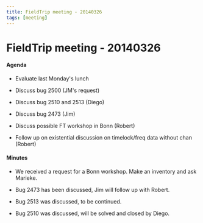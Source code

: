 ```yaml
---
title: FieldTrip meeting - 20140326
tags: [meeting]
---
```


# FieldTrip meeting - 20140326

#### Agenda

- Evaluate last Monday's lunch

- Discuss bug 2500 (JM's request)

- Discuss bug 2510 and 2513 (Diego)

- Discuss bug 2473 (Jim)

- Discuss possible FT workshop in Bonn (Robert)

- Follow up on existential discussion on timelock/freq data without chan (Robert)

#### Minutes

- We received a request for a Bonn workshop. Make an inventory and ask Marieke.

- Bug 2473 has been discussed, Jim will follow up with Robert.

- Bug 2513 was discussed, to be continued.

- Bug 2510 was discussed, will be solved and closed by Diego.
